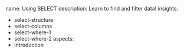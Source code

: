 name: Using SELECT
description: Learn to find and filter data!
insights:
  - select-structure
  - select-columns
  - select-where-1
  - select-where-2
aspects:
  - introduction
 
